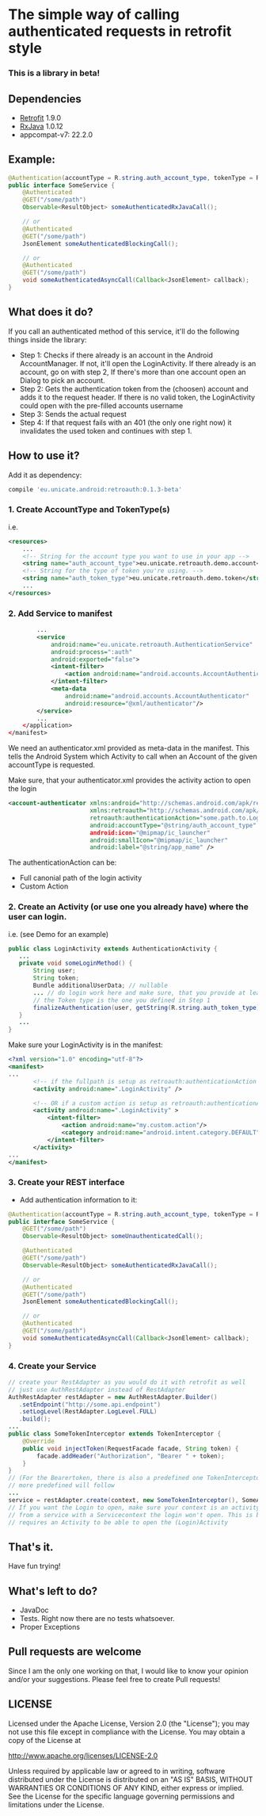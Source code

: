 # The simple way of calling authenticated requests in retrofit style
### This is a library in beta!
## Dependencies
* [Retrofit](https://github.com/square/retrofit) 1.9.0
* [RxJava](https://github.com/ReactiveX/RxJava) 1.0.12
* appcompat-v7: 22.2.0

## Example:
``` java
@Authentication(accountType = R.string.auth_account_type, tokenType = R.string.auth_token_type)
public interface SomeService {
    @Authenticated
    @GET("/some/path")
    Observable<ResultObject> someAuthenticatedRxJavaCall();

    // or
    @Authenticated
    @GET("/some/path")
    JsonElement someAuthenticatedBlockingCall();

    // or
    @Authenticated
    @GET("/some/path")
    void someAuthenticatedAsyncCall(Callback<JsonElement> callback);
}
```
## What does it do?
If you call an authenticated method of this service, it'll do the following things inside the library:
* Step 1: Checks if there already is an account in the Android AccountManager. If not, it'll open the LoginActivity. If there already is an account, go on with step 2, If there's more than one account open an Dialog to pick an account.
* Step 2: Gets the authentication token from the (choosen) account and adds it to the request header. If there is no valid token, the LoginActivity could open with the pre-filled accounts username
* Step 3: Sends the actual request
* Step 4: If that request fails with an 401 (the only one right now) it invalidates the used token and continues with step 1.

## How to use it?
Add it as dependency:
```groovy
compile 'eu.unicate.android:retroauth:0.1.3-beta'
```

### 1. Create AccountType and TokenType(s)
i.e.
``` xml
<resources>
    ...
	<!-- String for the account type you want to use in your app -->
	<string name="auth_account_type">eu.unicate.retroauth.demo.account</string>
	<!-- String for the type of token you're using. -->
	<string name="auth_token_type">eu.unicate.retroauth.demo.token</string>
	...
</resources>
```
### 2. Add Service to manifest
```xml
        ...
        <service
            android:name="eu.unicate.retroauth.AuthenticationService"
            android:process=":auth"
            android:exported="false">
            <intent-filter>
                <action android:name="android.accounts.AccountAuthenticator"/>
            </intent-filter>
            <meta-data
                android:name="android.accounts.AccountAuthenticator"
                android:resource="@xml/authenticator"/>
        </service>
        ...
    </application>
</manifest>
```
We need an authenticator.xml provided as meta-data in the manifest. This tells the Android System
which Activity to call when an Account of the given accountType is requested.

Make sure, that your authenticator.xml provides the activity action to open the login
```xml
<account-authenticator xmlns:android="http://schemas.android.com/apk/res/android"
                       xmlns:retroauth="http://schemas.android.com/apk/res-auto"
                       retroauth:authenticationAction="some.path.to.LoginActivity"
					   android:accountType="@string/auth_account_type"  <= This is the String provided in Step 1
					   android:icon="@mipmap/ic_launcher"
					   android:smallIcon="@mipmap/ic_launcher"
					   android:label="@string/app_name" />
```
The authenticationAction can be:
* Full canonial path of the login activity
* Custom Action

### 2. Create an Activity (or use one you already have) where the user can login.
i.e. (see Demo for an example)

```java
public class LoginActivity extends AuthenticationActivity {
   ...
   private void someLoginMethod() {
       String user;
       String token;
       Bundle additionalUserData; // nullable
       ... // do login work here and make sure, that you provide at least a user and a token String
       // the Token type is the one you defined in Step 1
       finalizeAuthentication(user, getString(R.string.auth_token_type), token, additionalUserData);
   }
   ...
}
```


Make sure your LoginActivity is in the manifest:
```xml
<?xml version="1.0" encoding="utf-8"?>
<manifest>
...
       <!-- if the fullpath is setup as retroauth:authenticationAction in the authenticator.xml -->
       <activity android:name=".LoginActivity" />

       <!-- OR if a custom action is setup as retroauth:authenticationAction in the authenticator.xml -->
       <activity android:name=".LoginActivity" >
           <intent-filter>
               <action android:name="my.custom.action"/>
               <category android:name="android.intent.category.DEFAULT"/>
           </intent-filter>
       </activity>
...
</manifest>
```

### 3. Create your REST interface
* Add authentication information to it:

```java
@Authentication(accountType = R.string.auth_account_type, tokenType = R.string.auth_token_type)
public interface SomeService {
    @GET("/some/path")
    Observable<ResultObject> someUnauthenticatedCall();

    @Authenticated
    @GET("/some/path")
    Observable<ResultObject> someAuthenticatedRxJavaCall();

    // or
    @Authenticated
    @GET("/some/path")
    JsonElement someAuthenticatedBlockingCall();

    // or
    @Authenticated
    @GET("/some/path")
    void someAuthenticatedAsyncCall(Callback<JsonElement> callback);
}
```

### 4. Create your Service
```java
// create your RestAdapter as you would do it with retrofit as well
// just use AuthRestAdapter instead of RestAdapter
AuthRestAdapter restAdapter = new AuthRestAdapter.Builder()
   .setEndpoint("http://some.api.endpoint")
   .setLogLevel(RestAdapter.LogLevel.FULL)
   .build();
...
public class SomeTokenInterceptor extends TokenInterceptor {
    @Override
    public void injectToken(RequestFacade facade, String token) {
        facade.addHeader("Authorization", "Bearer " + token);
    }
}
// (For the Bearertoken, there is also a predefined one TokenInterceptor.BEARER_TOKENINTERCEPTOR)
// more predefined will follow
...
service = restAdapter.create(context, new SomeTokenInterceptor(), SomeAuthenticatedService.class);
// If you want the Login to open, make sure your context is an activity. If you're calling this
// from a service with a Servicecontext the login won't open. This is because the addAccount Method
// requires an Activity to be able to open the (Login)Activity
```

## That's it.

Have fun trying!

## What's left to do?
* JavaDoc
* Tests. Right now there are no tests whatsoever.
* Proper Exceptions


## Pull requests are welcome
Since I am the only one working on that, I would like to know your opinion and/or your suggestions.
Please feel free to create Pull requests!

## LICENSE

Licensed under the Apache License, Version 2.0 (the "License");
you may not use this file except in compliance with the License.
You may obtain a copy of the License at

<http://www.apache.org/licenses/LICENSE-2.0>

Unless required by applicable law or agreed to in writing, software
distributed under the License is distributed on an "AS IS" BASIS,
WITHOUT WARRANTIES OR CONDITIONS OF ANY KIND, either express or implied.
See the License for the specific language governing permissions and
limitations under the License.